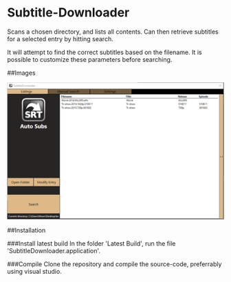 # Subtitle-Downloader
Scans a chosen directory, and lists all contents. Can then retrieve subtitles for a selected entry by hitting search.

It will attempt to find the correct subtitles based on the filename. It is possible to customize these parameters before searching.

##Images

![](https://raw.githubusercontent.com/crashh/Subtitle-Downloader/master/example.png)

##Installation

###Install latest build
In the folder 'Latest Build', run the file 'SubtitleDownloader.application'.

###Compile
Clone the repository and compile the source-code, preferrably using visual studio.
